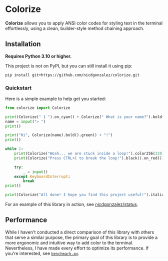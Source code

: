 # Colorize

**Colorize** allows you to apply ANSI color codes for styling text in the
terminal effortlessly, using a clean, builder-style method chaining approach.

## Installation

**Requires Python 3.10 or higher.**

This project is not on PyPI, but you can still install it using pip:

```bash
pip install git+https://github.com/nicdgonzalez/colorize.git
```

### Quickstart

Here is a simple example to help get you started:

```py
from colorize import Colorize

print(Colorize(" 1 ").on_cyan() + Colorize(" What is your name?").bold())
name = input("> ")
print()

print("Hi", Colorize(name).bold().green() + "!")
print()

while 1:
    print(Colorize("Woah... we are stuck inside a loop!").color256(220))
    print(Colorize("Press CTRL+C to break the loop!").black().on_red())

    try:
        _ = input()
    except KeyboardInterrupt:
        break
print()

print(Colorize("All done! I hope you find this project useful!").italic())
```

For an example of this library in action, see [nicdgonzalez/status](../../../status).

## Performance

While I haven't conducted a direct comparison of this library with others that
serve a similar purpose, the primary goal of this library is to provide a more
ergonomic and intuitive way to add color to the terminal. Nevertheless, I have
made every effort to optimize its performance. If you're interested, see
[`benchmark.py`](./benchmark.py).
